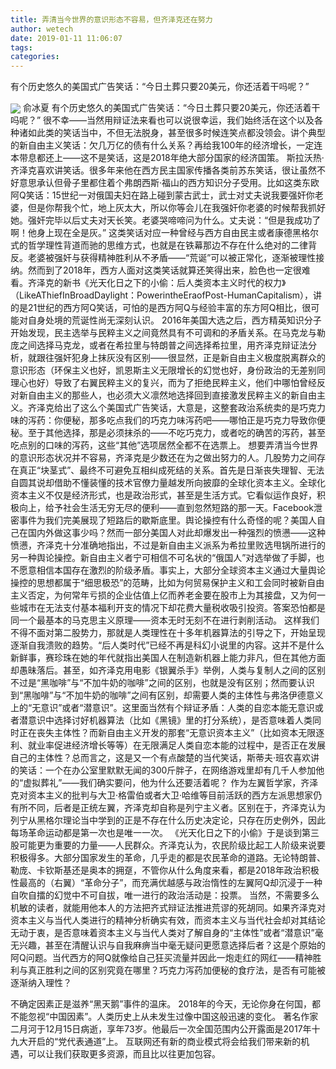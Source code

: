```yaml
---
title: 弄清当今世界的意识形态不容易，但齐泽克还在努力
author: wetech
date: 2019-01-11 11:06:07
tags: 
categories: 
---
```

有个历史悠久的美国式广告笑话：“今日土葬只要20美元，你还活着干吗呢？”
<!-- more -->
<img align="center" border="0" src="https://imgcdn.yicai.com/uppics/images/2019/01/94aeb42ca0df6ce3b1b51fdfe3bc75ee.jpg" />
俞冰夏
有个历史悠久的美国式广告笑话：“今日土葬只要20美元，你还活着干吗呢？”
很不幸——当然用辩证法来看也可以说很幸运，我们始终活在这个以及各种诸如此类的笑话当中，不但无法脱身，甚至很多时候连笑点都没领会。讲个典型的新自由主义笑话：欠几万亿的债有什么关系？再给我100年的经济增长，一定连本带息都还上——这不是笑话，这是2018年绝大部分国家的经济国策。
斯拉沃热·齐泽克喜欢讲笑话。很多年来他在西方民主国家传播各类前苏东笑话，很让虽然不好意思承认但骨子里都住着个弗朗西斯·福山的西方知识分子受用。比如这类东欧阿Q笑话：15世纪一对俄国夫妇在路上碰到蒙古武士，武士对丈夫说我要强奸你老婆，但是你帮我个忙，地上灰太大，所以你等会儿在我强奸你老婆的时候帮我抓好她。强奸完毕以后丈夫对天长笑。老婆哭啼啼问为什么。丈夫说：“但是我成功了啊！他身上现在全是灰。”
这类笑话对应一种曾经与西方自由民主或者康德黑格尔式的哲学理性背道而驰的思维方式，也就是在铁幕那边不存在什么绝对的二律背反。老婆被强奸与获得精神胜利从不矛盾——“荒诞”可以被正常化，逐渐被理性接纳。然而到了2018年，西方人面对这类笑话就算还笑得出来，脸色也一定很难看。齐泽克的新书《光天化日之下的小偷：后人类资本主义时代的权力》（LikeAThiefInBroadDaylight：PowerintheEraofPost-HumanCapitalism），讲的是21世纪的西方阿Q笑话，可怕的是西方阿Q与经验丰富的东方阿Q相比，很可能对自身处境的荒诞性尚无深刻认识。
2016年美国大选之后，西方精英知识分子开始发现，民主选举与民粹主义之间竟然具有不可调和的矛盾关系。在马克龙与勒庞之间选择马克龙，或者在希拉里与特朗普之间选择希拉里，用齐泽克辩证法分析，就跟往强奸犯身上抹灰没有区别——很显然，正是新自由主义极度脱离群众的意识形态（环保主义也好，凯恩斯主义无限增长的幻觉也好，身份政治的无差别同理心也好）导致了右翼民粹主义的复兴，而为了拒绝民粹主义，他们中哪怕曾经反对新自由主义的那些人，也必须大义凛然地选择回到直接激发民粹主义的新自由主义。齐泽克给出了这么个美国式广告笑话，大意是，这整套政治系统卖的是巧克力味的泻药：你便秘，那多吃点我们的巧克力味泻药吧——哪怕正是巧克力导致你便秘。至于其他选择，那是必须抹杀的——不吃巧克力，或者吃的确苦的泻药，甚至吃点别的口味的泻药，这些“其他”选项居然全都不在选票上。
想要弄清当今世界的意识形态状况并不容易，齐泽克是少数还在为之做出努力的人。几股势力之间存在真正“块茎式”、最终不可避免互相纠成死结的关系。首先是日渐丧失理智、无法自圆其说却借助不懂装懂的技术官僚力量越发所向披靡的全球化资本主义。全球化资本主义不仅是经济形式，也是政治形式，甚至是生活方式。它看似运作良好，积极向上，给予社会生活无穷无尽的便利——直到忽然短路的那一天。Facebook泄密事件为我们完美展现了短路后的歇斯底里。舆论操控有什么奇怪的呢？美国人自己在国内外做这事少吗？然而一部分美国人对此却爆发出一种强烈的愤懑——这种愤懑，齐泽克十分准确地指出，不过是新自由主义派系为希拉里败选甩锅所进行的另一种舆论操控。新自由主义者宁可相信不可名状的“俄国人”对选举做了手脚，也不愿意相信本国存在激烈的阶级矛盾。事实上，大部分全球资本主义通过大量舆论操控的思想都属于“细思极恐”的范畴，比如为何贸易保护主义和工会同时被新自由主义否定，为何常年亏损的企业估值上亿而养老金要在股市上为其接盘，又为何一些城市在无法支付基本福利开支的情况下却花费大量税收吸引投资。答案恐怕都是同一个最基本的马克思主义原理——资本无时无刻不在进行剥削活动。
这样我们不得不面对第二股势力，那就是人类理性在十多年机器算法的引导之下，开始呈现逐渐自我溃败的趋势。“后人类时代”已经不再是科幻小说里的内容。这并不是什么新鲜事，赛珍珠在她的年代就指出美国人在制造新机器上能力非凡，但在其他方面却愚昧落后。甚至，如齐泽克用电影《银翼杀手》举例，人类与复制人之间的区别不过是“黑咖啡”与“不加牛奶的咖啡”之间的区别，也就是没有区别；然而要认识到“黑咖啡”与“不加牛奶的咖啡”之间有区别，却需要人类的主体性与弗洛伊德意义上的“无意识”或者“潜意识”。这里面当然有个辩证矛盾：人类的自恋本能无意识或者潜意识中选择讨好机器算法（比如《黑镜》里的打分系统），是否意味着人类同时正在丧失主体性？而新自由主义开发的那套“无意识资本主义”（比如资本无限逐利、就业率促进经济增长等等）在无限满足人类自恋本能的过程中，是否正在发展自己的主体性？总而言之，这是又一个有点酸楚的当代笑话，斯蒂夫·班农喜欢讲的笑话：一个在办公室里默默无闻的300斤胖子，在网络游戏里却有几千人参加他的“虚拟葬礼”——我们确实要问，他为什么还要活着呢？
作为左翼哲学家，齐泽克对资本主义的批判与大卫·格雷伯或者大卫·哈维等目前活跃的西方左派思想家仍有所不同，后者是正统左翼，齐泽克却自称是列宁主义者。区别在于，齐泽克认为列宁从黑格尔理论当中学到的正是不存在什么历史决定论，只存在历史例外，因此每场革命运动都是第一次也是唯一一次。
《光天化日之下的小偷》于是谈到第三股可能更为重要的力量——人民群众。齐泽克认为，农民阶级比起工人阶级来说要积极得多。大部分国家发生的革命，几乎走的都是农民革命的道路。无论特朗普、勒庞、卡钦斯基还是奥本的拥趸，不管你从什么角度来看，都是2018年政治积极性最高的（右翼）“革命分子”，而充满优越感与政治惰性的左翼阿Q却沉浸于一种自吹自擂的幻觉中不可自拔，唯一进行的政治活动是：投票。
当然，不需要多么机敏的读者，就能用他本人的方法把齐式辩证法推进荒谬的死胡同。如果齐泽克对资本主义与当代人类进行的精神分析确实有效，而资本主义与当代社会却对其结论无动于衷，是否意味着资本主义与当代人类对了解自身的“主体性”或者“潜意识”毫无兴趣，甚至在清醒认识与自我麻痹当中毫无疑问更愿意选择后者？这是个原始的阿Q问题。当代西方的阿Q就像给自己狂买流量并因此一炮走红的网红——精神胜利与真正胜利之间的区别究竟在哪里？巧克力泻药加便秘的食疗法，是否有可能被逐渐纳入理性？
 
 
不确定因素正是滋养“黑天鹅”事件的温床。
2018年的今天，无论你身在何国，都不能忽视“中国因素”。人类历史上从未发生过像中国这般迅速的变化。
著名作家二月河于12月15日病逝，享年73岁。他最后一次全国范围内公开露面是2017年十九大开启的“党代表通道”上。
互联网还有新的商业模式将会给我们带来新的机遇，可以让我们获取更多资源，而且比以往更加包容。
